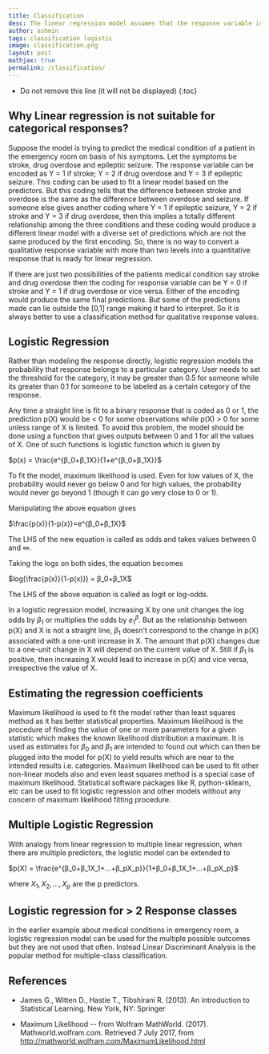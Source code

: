 ```yaml
---
title: Classification
desc: The linear regression model assumes that the response variable is quantitative. But in many situations, the response variable is qualitative or categorical. A process to study approaches for predicting qualitative responses is known as classification. In this process, the prediction of qualitative responses for an observation involves classifying that observation to a category or a class. The classification techniques are known as classifiers for e.g. logistic regression, linear discriminant analysis, K-nearest neighbors, etc. 
author: ashmin
tags: classification logistic
image: classification.png
layout: post
mathjax: true
permalink: /classification/
---
```


* Do not remove this line (it will not be displayed) 
{:toc}

## Why Linear regression is not suitable for categorical responses?

Suppose the model is trying to predict the medical condition of a patient in the emergency room on basis of his symptoms. Let the symptoms be stroke, drug overdose and epileptic seizure. The response variable can be encoded as Y = 1 if stroke; Y = 2 if drug overdose and Y = 3 if epileptic seizure. This coding can be used to fit a linear model based on the predictors. But this coding tells that the difference between stroke and overdose is the same as the difference between overdose and seizure. If someone else gives another coding where Y = 1 if epileptic seizure, Y = 2 if stroke and Y = 3 if drug overdose, then this implies a totally different relationship among the three conditions and these coding would produce a different linear model with a diverse set of predictions which are not the same produced by the first encoding. So, there is no way to convert a qualitative response variable with more than two levels into a quantitative response that is ready for linear regression.

If there are just two possibilities of the patients medical condition say stroke and drug overdose then the coding for response variable can be Y = 0 if stroke and Y = 1 if drug overdose or vice versa. Either of the encoding would produce the same final predictions. But some of the predictions made can lie outside the [0,1] range making it hard to interpret. So it is always better to use a classification method for qualitative response values.

## Logistic Regression

Rather than modeling the response directly, logistic regression models the probability that response belongs to a particular category. User needs to set the threshold for the category, it may be greater than 0.5 for someone while its greater than 0.1 for someone to be labeled as a certain category of the response.

Any time a straight line is fit to a binary response that is coded as 0 or 1, the prediction p(X) would be < 0 for some observations while p(X) > 0 for some unless range of X is limited. To avoid this problem, the model should be done using a function that gives outputs between 0 and 1 for all the values of X. One of such functions is logistic function which is given by

$p(x) = \frac{e^{β_0+β_1X}}{1+e^{β_0+β_1X}}$

To fit the model, maximum likelihood is used. Even for low values of X, the probability would never go below 0 and for high values, the probability would never go beyond 1 (though it can go very close to 0 or 1).

Manipulating the above equation gives

$\frac{p(x)}{1-p(x)}=e^{β_0+β_1X}$

The LHS of the new equation is called as odds and takes values between 0 and ∞.

Taking the logs on both sides, the equation becomes

$log(\frac{p(x)}{1-p(x)}) = β_0+β_1X$

The LHS of the above equation is called as logit or log-odds. 

In a logistic regression model, increasing X by one unit changes the log odds by $β_1$ or multiplies the odds by $e^β_1$. But as the relationship between p(X) and X is not a straight line, $β_1$ doesn’t correspond to the change in p(X) associated with a one-unit increase in X. The amount that p(X) changes due to a one-unit change in X will depend on the current value of X. Still if $β_1$ is positive, then increasing X would lead to increase in p(X) and vice versa, irrespective the value of X.

## Estimating the regression coefficients

Maximum likelihood is used to fit the model rather than least squares method as it has better statistical properties. Maximum likelihood is the procedure of finding the value of one or more parameters for a given statistic which makes the known likelihood distribution a maximum. It is used as estimates for $β_0$ and $β_1$ are intended to found out which can then be plugged into the model for p(X) to yield results which are near to the intended results i.e. categories. Maximum likelihood can be used to fit other non-linear models also and even least squares method is a special case of maximum likelihood. Statistical software packages like R, python-sklearn, etc can be used to fit logistic regression and other models without any concern of maximum likelihood fitting procedure.

## Multiple Logistic Regression

With analogy from linear regression to multiple linear regression, when there are multiple predictors, the logistic model can be extended to 

$p(X) = \frac{e^{β_0+β_1X_1+...+β_pX_p}}{1+β_0+β_1X_1+...+β_pX_p}$

where $X_1,X_2,...,X_p$ are the p predictors.

## Logistic regression for > 2 Response classes

In the earlier example about medical conditions in emergency room, a logistic regression model can be used for the multiple possible outcomes but they are not used that often. Instead Linear Discriminant Analysis is the popular method for multiple-class classification.

## References

- James G., Witten D., Hastie T., Tibshirani R. (2013). An introduction to Statistical Learning. New York, NY: Springer

- Maximum Likelihood -- from Wolfram MathWorld. (2017). Mathworld.wolfram.com. Retrieved 7 July 2017, from http://mathworld.wolfram.com/MaximumLikelihood.html